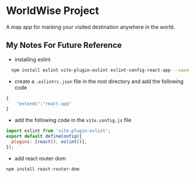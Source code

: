 # WorldWise Project

A map app for marking your visited destination anywhere in the world.

## My Notes For Future Reference

* installing eslint
  
```bash
  npm install eslint vite-plugin-eslint eslint-config-react-app --save-dev
  ```

* create a `.eslintrc.json` file in the root directory and add the following code

```javascript
{
    "extends":"react-app"
}
```

* add the following code in the `vite.config.js` file

```javascript
import eslint from 'vite-plugin-eslint';
export default defineConfig({
  plugins: [react(), eslint()],
});
```

* add react router dom

```bash
npm install react-router-dom
```
